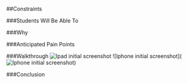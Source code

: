 ##Constraints


###Students Will Be Able To


###Why


###Anticipated Pain Points


###Walkthrough
![Ipad initial screenshot](https://github.com/upperlinecode/intro-to-swift/blob/master/day-4/ConstraintsIntroduction/images/ipad-1.png?raw=true)
![Iphone initial screenshot](![Iphone initial screenshot](https://github.com/upperlinecode/intro-to-swift/blob/master/day-4/ConstraintsIntroduction/images/ipad-1.png?raw=true))


###Conclusion


